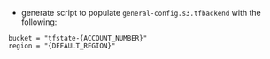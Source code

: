 * generate script to populate `general-config.s3.tfbackend` with the following:
```
bucket = "tfstate-{ACCOUNT_NUMBER}" 
region = "{DEFAULT_REGION}"
```